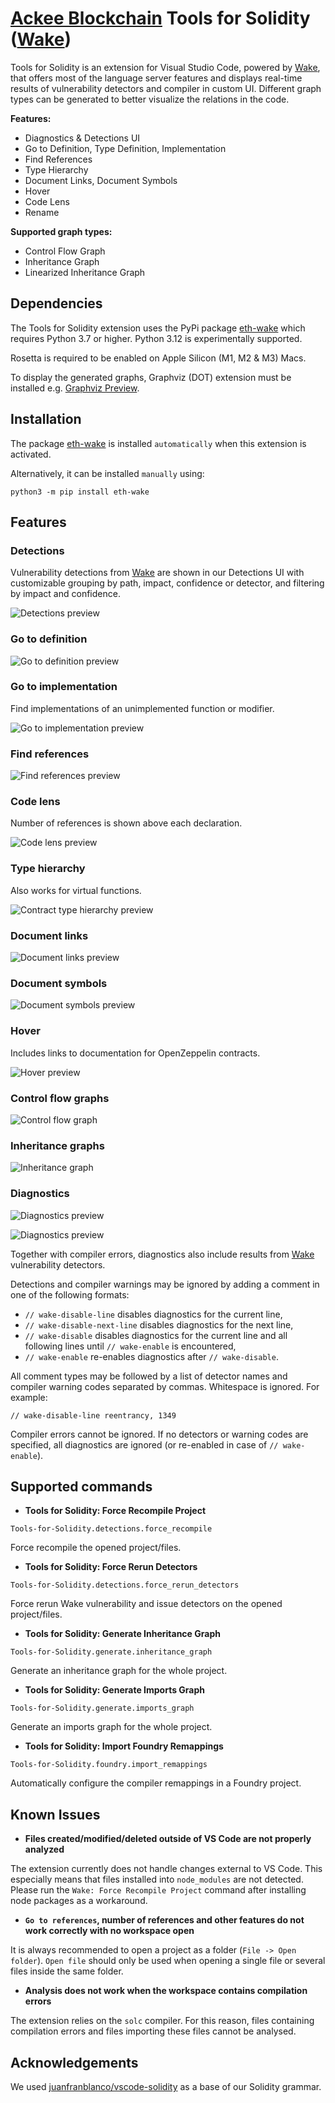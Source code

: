 # [Ackee Blockchain](https://ackee.xyz) Tools for Solidity ([Wake](https://getwake.io))

Tools for Solidity is an extension for Visual Studio Code, powered by [Wake](https://getwake.io), that offers most of the language server features and displays real-time results of vulnerability detectors and compiler in custom UI. Different graph types can be generated to better visualize the relations in the code.

**Features:**

- Diagnostics & Detections UI
- Go to Definition, Type Definition, Implementation
- Find References
- Type Hierarchy
- Document Links, Document Symbols
- Hover
- Code Lens
- Rename

**Supported graph types:**

- Control Flow Graph
- Inheritance Graph
- Linearized Inheritance Graph

## Dependencies

The Tools for Solidity extension uses the PyPi package [eth-wake](https://pypi.org/project/eth-wake/) which requires Python 3.7 or higher. Python 3.12 is experimentally supported.

Rosetta is required to be enabled on Apple Silicon (M1, M2 & M3) Macs.

To display the generated graphs, Graphviz (DOT) extension must be installed e.g. [Graphviz Preview](https://marketplace.visualstudio.com/items?itemName=EFanZh.graphviz-preview).

## Installation

The package [eth-wake](https://pypi.org/project/eth-wake/) is installed `automatically` when this extension is activated.

Alternatively, it can be installed `manually` using:

```shell
python3 -m pip install eth-wake
```

## Features

### Detections

Vulnerability detections from [Wake](https://getwake.io) are shown in our Detections UI with customizable grouping by path, impact, confidence or detector, and filtering by impact and confidence.

![Detections preview](images/detections-ui.png)

### Go to definition

![Go to definition preview](images/go-to-definition.gif)

### Go to implementation

Find implementations of an unimplemented function or modifier.

![Go to implementation preview](images/go-to-implementation.gif)

### Find references

![Find references preview](images/find-references.gif)

### Code lens

Number of references is shown above each declaration.

![Code lens preview](images/code-lens.png)

### Type hierarchy

Also works for virtual functions.

![Contract type hierarchy preview](images/contract-type-hierarchy.gif)

### Document links

![Document links preview](images/document-links.gif)

### Document symbols

![Document symbols preview](images/document-symbols.png)

### Hover

Includes links to documentation for OpenZeppelin contracts.

![Hover preview](images/hover.gif)

### Control flow graphs

![Control flow graph](images/control_flow_graph.png)

### Inheritance graphs

![Inheritance graph](images/inheritance_graph.png)

### Diagnostics

![Diagnostics preview](images/diagnostics-1.gif)

![Diagnostics preview](images/diagnostics-2.png)

Together with compiler errors, diagnostics also include results from [Wake](https://getwake.io) vulnerability detectors.

Detections and compiler warnings may be ignored by adding a comment in one of the following formats:

- `// wake-disable-line` disables diagnostics for the current line,
- `// wake-disable-next-line` disables diagnostics for the next line,
- `// wake-disable` disables diagnostics for the current line and all following lines until `// wake-enable` is encountered,
- `// wake-enable` re-enables diagnostics after `// wake-disable`.

All comment types may be followed by a list of detector names and compiler warning codes separated by commas.
Whitespace is ignored. For example:

```solidity
// wake-disable-line reentrancy, 1349
```

Compiler errors cannot be ignored. If no detectors or warning codes are specified, all diagnostics are ignored (or re-enabled in case of `// wake-enable`).

## Supported commands

- **Tools for Solidity: Force Recompile Project**

```shell
Tools-for-Solidity.detections.force_recompile
```
Force recompile the opened project/files.

- **Tools for Solidity: Force Rerun Detectors**

```shell
Tools-for-Solidity.detections.force_rerun_detectors
```

Force rerun Wake vulnerability and issue detectors on the opened project/files.

- **Tools for Solidity: Generate Inheritance Graph**

```shell
Tools-for-Solidity.generate.inheritance_graph
```
Generate an inheritance graph for the whole project.

- **Tools for Solidity: Generate Imports Graph**

```shell
Tools-for-Solidity.generate.imports_graph
```
Generate an imports graph for the whole project.

- **Tools for Solidity: Import Foundry Remappings**

```shell
Tools-for-Solidity.foundry.import_remappings
```
Automatically configure the compiler remappings in a Foundry project.

## Known Issues

- **Files created/modified/deleted outside of VS Code are not properly analyzed**

The extension currently does not handle changes external to VS Code. This especially means that files installed into `node_modules` are not detected. Please run the `Wake: Force Recompile Project` command after installing node packages as a workaround.

- **`Go to references`, number of references and other features do not work correctly with no workspace open**

It is always recommended to open a project as a folder (`File -> Open folder`). `Open file` should only be used when opening a single file or several files inside the same folder.

- **Analysis does not work when the workspace contains compilation errors**

The extension relies on the `solc` compiler. For this reason, files containing compilation errors and files importing these files cannot be analysed.

## Acknowledgements

We used [juanfranblanco/vscode-solidity](https://github.com/juanfranblanco/vscode-solidity/blob/master/syntaxes/solidity.json) as a base of our Solidity grammar.
